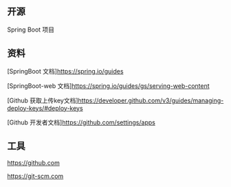 ## 开源
Spring Boot 项目

## 资料
[SpringBoot 文档]https://spring.io/guides

[SpringBoot-web 文档]https://spring.io/guides/gs/serving-web-content

[Github 获取上传key文档]https://developer.github.com/v3/guides/managing-deploy-keys/#deploy-keys

[Github 开发者文档]https://github.com/settings/apps

## 工具
https://github.com

https://git-scm.com